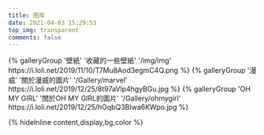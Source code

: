 ```yaml
---
title: 图库
date: 2021-04-03 15:29:53
top_img: transparent
comments: false
---
```



<div class="gallery-group-main">
{% galleryGroup '壁紙' '收藏的一些壁紙' '/img/img' https://i.loli.net/2019/11/10/T7Mu8Aod3egmC4Q.png %}
{% galleryGroup '漫威' '關於漫威的圖片' '/Gallery/marvel' https://i.loli.net/2019/12/25/8t97aVlp4hgyBGu.jpg %}
{% galleryGroup 'OH MY GIRL' '關於OH MY GIRL的圖片' '/Gallery/ohmygirl' https://i.loli.net/2019/12/25/hOqbQ3BIwa6KWpo.jpg %}
</div>






{% hideInline content,display,bg,color %}

